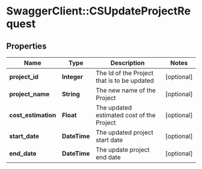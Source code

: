 # SwaggerClient::CSUpdateProjectRequest

## Properties
Name | Type | Description | Notes
------------ | ------------- | ------------- | -------------
**project_id** | **Integer** | The Id of the Project that is to be updated | [optional] 
**project_name** | **String** | The new name of the Project | [optional] 
**cost_estimation** | **Float** | The updated estimated cost of the Project | [optional] 
**start_date** | **DateTime** | The updated project start date | [optional] 
**end_date** | **DateTime** | The update project end date | [optional] 



